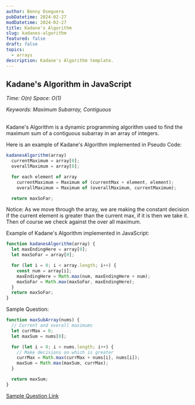 ```yaml
---
author: Benny Oseguera
pubDatetime: 2024-02-27
modDatetime: 2024-02-27
title: Kadane's Algorithm
slug: kadanes-algorithm
featured: false
draft: false
topics:
  - arrays
description: Kadane's Algorithm template.
---
```


## Kadane's Algorithm in JavaScript

_Time: O(n) Space: O(1)_

_Keywords: Maximum Subarray, Contiguous_
<br><br>

Kadane's Algorithm is a dynamic programming algorithm used to find the maximum sum of a contiguous subarray in an array of integers.

Here is an example of Kadane's Algorithm implemented in Pseudo Code:

```javascript
kadanesAlgorithm(array)
  currentMaximum = array[0];
  overallMaximum = array[0];

  for each element of array
    currentMaximum = Maximum of (currentMax + element, element);
    overallMaximum = Maximum of (overallMaximum, currentMaximum);

  return maxSoFar;
```

Notice:
As we move through the array, we are making the constant decision if the current element is greater than the current max,
if it is then we take it. Then of course we check against the over all maximum.

Example of Kadane's Algorithm implemented in JavaScript:

```javascript
function kadanesAlgorithm(array) {
  let maxEndingHere = array[0];
  let maxSoFar = array[0];

  for (let i = 0; i < array.length; i++) {
    const num = array[i];
    maxEndingHere = Math.max(num, maxEndingHere + num);
    maxSoFar = Math.max(maxSoFar, maxEndingHere);
  }
  return maxSoFar;
}
```

Sample Question:

```javascript
function maxSubArray(nums) {
  // Current and overall maximums
  let currMax = 0;
  let maxSum = nums[0];

  for (let i = 0; i < nums.length; i++) {
    // Make decisions on which is greater
    currMax = Math.max(currMax + nums[i], nums[i]);
    maxSum = Math.max(maxSum, currMax);
  }

  return maxSum;
}
```

<a href="https://leetcode.com/problems/maximum-subarray" target="_blank">Sample Question Link</a>
